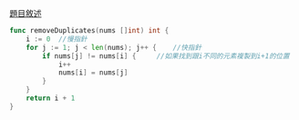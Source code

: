 [題目敘述](https://leetcode.cn/problems/remove-duplicates-from-sorted-array/)

```go
func removeDuplicates(nums []int) int {
    i := 0  //慢指針
    for j := 1; j < len(nums); j++ {    //快指針
        if nums[j] != nums[i] {     //如果找到跟i不同的元素複製到i+1的位置
            i++
            nums[i] = nums[j]
        }
    }
    return i + 1
}
